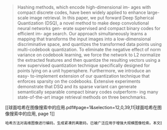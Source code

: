 > Hashing methods, which encode high-dimensional im- ages with compact discrete codes, have been widely applied to enhance large-scale image retrieval. In this paper, we put forward Deep Spherical Quantization (DSQ), a novel method to make deep convolutional neural networks gen- erate supervised and compact binary codes for efficient im- age search. Our approach simultaneously learns a mapping that transforms the input images into a low-dimensional discriminative space, and quantizes the transformed data points using multi-codebook quantization. To eliminate the negative effect of norm variance on codebook learning, we force the network to L2 normalize the extracted features and then quantize the resulting vectors using a new supervised quantization technique specifically designed for points lying on a unit hypersphere. Furthermore, we introduce an easy- to-implement extension of our quantization technique that enforces sparsity on the codebooks. Extensive experiments demonstrate that DSQ and its sparse variant can generate semantically separable compact binary codes outperform- ing many state-of-the-art image retrieval methods on three benchmarks.

[[球面哈希在图像搜索中的应用.pdf#page=1&selection=12,0,39,11|球面哈希在图像搜索中的应用, page 1]]
```markdown
哈希方法对高维图像进行编码，生成紧凑的离散码，已被广泛应用于增强大规模图像检索。本文提出了深度球面量化（DSQ），这是一种新颖的方法，可使深度卷积神经网络生成用于高效图像搜索的监督和紧凑的二进制码。我们的方法同时学习将输入图像转换为低维判别空间的映射，并使用多码书量化对转换的数据点进行量化。为了消除范数方差对码书学习的负面影响，我们强制网络对提取的特征进行L2规范化，然后使用一种新的专为位于单位超球面上的点设计的监督量化技术对结果向量进行量化。此外，我们介绍了我们的量化技术的易于实现的扩展，该扩展对码书施加稀疏性。大量实验证明，DSQ及其稀疏变体能够生成语义可分的紧凑二进制码，在三个基准测试上优于许多最先进的图像检索方法。
```
